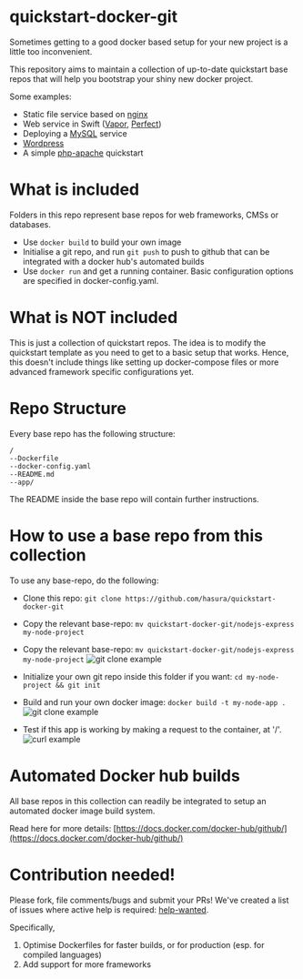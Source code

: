 # quickstart-docker-git

Sometimes getting to a good docker based setup for your new project is a
little too inconvenient.

This repository aims to maintain a collection of up-to-date quickstart base
repos that will help you bootstrap your shiny new docker project.

Some examples:
- Static file service based on [nginx](https://github.com/hasura/quickstart-docker-git/tree/master/nginx)
- Web service in Swift ([Vapor](https://github.com/hasura/quickstart-docker-git/tree/master/swift-vapor), [Perfect](https://github.com/hasura/quickstart-docker-git/tree/master/swift-perfect))
- Deploying a [MySQL](https://github.com/hasura/quickstart-docker-git/tree/master/mysql) service
- [Wordpress](https://github.com/hasura/quickstart-docker-git/tree/master/wordpress)
- A simple [php-apache](https://github.com/hasura/quickstart-docker-git/tree/master/php-apache) quickstart

# What is included

Folders in this repo represent base repos for web frameworks, CMSs or databases.

- Use ``docker build`` to build your own image
- Initialise a git repo, and run ``git push`` to push to github that can be
  integrated with a docker hub's automated builds
- Use ``docker run`` and get a running container. Basic configuration options
  are specified in docker-config.yaml.

# What is NOT included

This is just a collection of quickstart repos. The idea is to modify the
quickstart template as you need to get to a basic setup that works. Hence,
this doesn't include things like setting up docker-compose files or more
advanced framework specific configurations yet.

# Repo Structure

Every base repo has the following structure:

```
/
--Dockerfile
--docker-config.yaml
--README.md
--app/
```

The README inside the base repo will contain further instructions.

# How to use a base repo from this collection

To use any base-repo, do the following:

- Clone this repo:
  ``git clone https://github.com/hasura/quickstart-docker-git``
- Copy the relevant base-repo:
  ``mv quickstart-docker-git/nodejs-express my-node-project``

- Copy the relevant base-repo:
  ``mv quickstart-docker-git/nodejs-express my-node-project``
  ![git clone example](https://raw.githubusercontent.com/hasura/quickstart-docker-git/master/_docs/1-git-clone.png)

- Initialize your own git repo inside this folder if you want:
  ``cd my-node-project && git init``

- Build and run your own docker image:
  ``docker build -t my-node-app .``
  ![git clone example](https://raw.githubusercontent.com/hasura/quickstart-docker-git/master/_docs/2-docker-build-run.png)

- Test if this app is working by making a request to the container, at '/'.
  ![curl example](https://raw.githubusercontent.com/hasura/quickstart-docker-git/master/_docs/3-curl.png)


# Automated Docker hub builds

All base repos in this collection can readily be integrated to setup an
automated docker image build system.

Read here for more details:
[https://docs.docker.com/docker-hub/github/](https://docs.docker.com/docker-hub/github/)


# Contribution needed!

Please fork, file comments/bugs and submit your PRs!  We've created a list of
issues where active help is required:
[help-wanted](https://github.com/hasura/quickstart-docker-git/issues).

Specifically,

1. Optimise Dockerfiles for faster builds, or for production (esp. for compiled languages)
2. Add support for more frameworks
